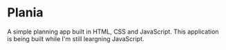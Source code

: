 # Plania

A simple planning app built in HTML, CSS and JavaScript.
This application is being built while I'm still leargning JavaScript. 

